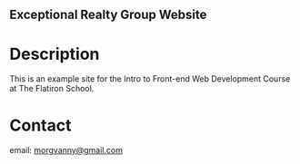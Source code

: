 Exceptional Realty Group Website
---

# Description

This is an example site for the Intro to Front-end Web Development Course at The Flatiron School.

# Contact

email: morgvanny@gmail.com